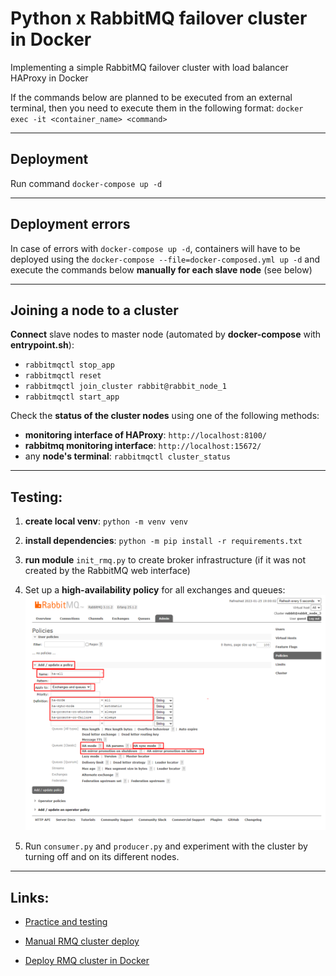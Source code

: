 # Python x RabbitMQ failover cluster in Docker
Implementing a simple RabbitMQ failover cluster with load balancer HAProxy in Docker

If the commands below are planned to be executed from an external terminal, then you need to execute them in the following format: ```docker exec -it <container_name> <command>```

---

## Deployment
Run command ```docker-compose up -d```

---

## Deployment errors
In case of errors with ```docker-compose up -d```, containers will have to be deployed using the ```docker-compose --file=docker-composed.yml up -d``` and execute the commands below **manually for each slave node** (see below)

---

## Joining a node to a cluster

**Connect** slave nodes to master node (automated by **docker-compose** with **entrypoint.sh**):
* ```rabbitmqctl stop_app```
* ```rabbitmqctl reset```
* ```rabbitmqctl join_cluster rabbit@rabbit_node_1```
* ```rabbitmqctl start_app```

Check the **status of the cluster nodes** using one of the following methods:
* **monitoring interface of HAProxy**: ```http://localhost:8100/```
* **rabbitmq monitoring interface**: ```http://localhost:15672/```
* any **node's terminal**: ```rabbitmqctl cluster_status```

---

## Testing:

1. **create local venv**: ```python -m venv venv```

2. **install dependencies**: ```python -m pip install -r requirements.txt```

3. **run module** ```init_rmq.py``` to create broker infrastructure (if it was not created by the RabbitMQ web interface) 

4. Set up a **high-availability policy** for all exchanges and queues:  
![](policy.png)

5. Run ```consumer.py``` and ```producer.py``` and experiment with the cluster by turning off and on its different nodes.

---

## Links:

* [Practice and testing](https://www.youtube.com/watch?v=1UfVZVr39Cg&list=WL&index=16&t=3s&ab_channel=Unixway)

* [Manual RMQ cluster deploy](https://www.youtube.com/watch?v=vWLbvVPMfqk&list=WL&index=17&ab_channel=bigtown2012)

* [Deploy RMQ cluster in Docker](https://www.youtube.com/watch?v=FzqjtU2x6YA&list=WL&index=26&t=2s&ab_channel=ThatDevOpsGuy)



